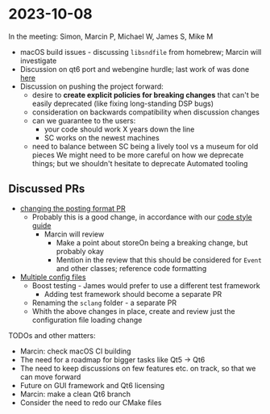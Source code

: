 # 2023-10-08

In the meeting: Simon, Marcin P, Michael W, James S, Mike M

- macOS build issues - discussing `libsndfile` from homebrew; Marcin will investigate
- Discussion on qt6 port and webengine hurdle; last work of was done [here](https://github.com/supercollider/supercollider/commit/80b1943da33b4b3603b9507de461319ca71c3d65#diff-3e2afc8e64bf52caa22a03d0706afba9e36191a4d9734d77ea60ff2c65b62385R51)
- Discussion on pushing the project forward:
  - desire to **create explicit policies for breaking changes** that can't be easily deprecated (like fixing long-standing DSP bugs)
  - consideration on backwards compatibility when discussion changes
  - can we guarantee to the users:
    - your code should work X years down the line
    - SC works on the newest machines
  - need to balance between SC being a lively tool vs a museum for old pieces
We might need to be more careful on how we deprecate things; but we shouldn't hesitate to deprecate
Automated tooling

## Discussed PRs

- [changing the posting format PR](https://github.com/supercollider/supercollider/pull/6106)
  - Probably this is a good change, in accordance  with our [code style guide](https://github.com/supercollider/supercollider/wiki/Code-style-guidelines#rule-add-spaces-within-curly-brackets--but-not-parentheses--square-brackets--or-argument-lists-)
    - Marcin will review
       - Make a point about storeOn being a breaking change, but probably okay
       - Mention in the review that this should be considered for `Event` and other classes; reference code formatting
- [Multiple config files](https://github.com/supercollider/supercollider/pull/6068)
  - Boost testing - James would prefer to use a different test framework
    - Adding test framework should become a separate PR
  - Renaming the `sclang` folder - a separate PR
  - Whith the above changes in place, create and review just the configuration file loading change

TODOs and other matters:
- Marcin: check macOS CI building
- The need for a roadmap for bigger tasks like Qt5 -> Qt6
- The need to keep discussions on few features etc. on track, so that we can move forward
- Future on GUI framework and Qt6 licensing
- Marcin: make a clean Qt6 branch
- Consider the need to redo our CMake files
